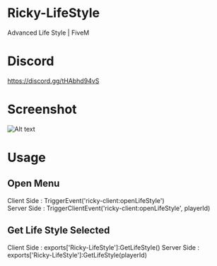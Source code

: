 # Ricky-LifeStyle
Advanced Life Style | FiveM

# Discord
https://discord.gg/tHAbhd94vS

# Screenshot
![Alt text](https://cdn.discordapp.com/attachments/1125054086614634496/1125054268911657002/preview_lifestyle.png)

# Usage

## Open Menu
Client Side : TriggerEvent('ricky-client:openLifeStyle')<br>
Server Side : TriggerClientEvent('ricky-client:openLifeStyle', playerId)

## Get Life Style Selected
Client Side : exports['Ricky-LifeStyle']:GetLifeStyle()
Server Side : exports['Ricky-LifeStyle']:GetLifeStyle(playerId)
